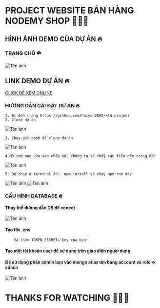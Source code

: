 # PROJECT WEBSITE BÁN HÀNG NODEMY SHOP 👋👋👋


## HÌNH ẢNH DEMO CỦA DỰ ÁN 🔥

### TRANG CHỦ ☘️

![Tên ảnh](https://scontent.fhan2-3.fna.fbcdn.net/v/t1.15752-9/255186032_679963199644287_6218043156513002370_n.png?_nc_cat=108&ccb=1-5&_nc_sid=ae9488&_nc_ohc=jrZhXC4_qRwAX9mAger&_nc_ht=scontent.fhan2-3.fna&oh=dbb2a73e2f5f4f862ce5e170a86bacc9&oe=61B1BB67)


## LINK DEMO DỰ ÁN 🔥
[CLICK ĐỂ XEM ONLINE](https://k14shop.herokuapp.com/)

### HƯỚNG DẪN CÀI ĐẶT DỰ ÁN 🔥
    1. Đi đến trang https://github.com/haiyen2002/k14-project
    2. Clone dự án 
![Tên ảnh](https://scontent.fhan2-3.fna.fbcdn.net/v/t1.15752-9/254292769_266484058760423_1658891203864524077_n.png?_nc_cat=107&ccb=1-5&_nc_sid=ae9488&_nc_ohc=Vm3JbfjstfgAX8rfDCg&tn=Kcr4kJa6vXsptCPT&_nc_ht=scontent.fhan2-3.fna&oh=b6e6f75d2e6a58b256180e2fe98eca6a&oe=61B37295)   
    
    3. Chạy git bash để clone dự án
![Tên ảnh](https://scontent.fhan2-3.fna.fbcdn.net/v/t1.15752-9/254721401_1818721268336818_6551716453463704863_n.png?_nc_cat=107&ccb=1-5&_nc_sid=ae9488&_nc_ohc=bj9o5lTGegIAX9-cbNU&_nc_ht=scontent.fhan2-3.fna&oh=7b5214274d32bc3320733843027cb21f&oe=61B20BBF)

    4.Mở thư mục vừa sao chép về, chúng ta sẽ thấy các file nằm trong đó:
![Tên ảnh](https://scontent.fhan2-4.fna.fbcdn.net/v/t1.15752-9/251665462_357955869418378_6985296642166478669_n.png?_nc_cat=104&ccb=1-5&_nc_sid=ae9488&_nc_ohc=VQDtVizUeuEAX_8MMrn&_nc_ht=scontent.fhan2-4.fna&oh=9906783f29aea06546e9fc8b29720397&oe=61AFF8CA)   
    
    5. Để chạy ở terminal ấn:  npm install và chạy npm run dev
![Tên ảnh](https://scontent.fhan2-3.fna.fbcdn.net/v/t1.15752-9/254965270_3095557357388292_5480136441045705872_n.png?_nc_cat=107&ccb=1-5&_nc_sid=ae9488&_nc_ohc=wAVMY2C3UyoAX-pMxtS&_nc_ht=scontent.fhan2-3.fna&oh=e27f03ceba2d89d9e85ef0451650c6fb&oe=61B26828) 
![Tên ảnh](https://scontent.fhan2-2.fna.fbcdn.net/v/t1.15752-9/252524807_594812814997533_3119790744687586624_n.png?_nc_cat=111&ccb=1-5&_nc_sid=ae9488&_nc_ohc=jWg4o80irGcAX-7a2Ou&_nc_ht=scontent.fhan2-2.fna&oh=1e5d460cefe2fd3a367467ca962b7526&oe=61B36DAC) 
             
### CẤU HÌNH DATABASE 🔥

#### Thay thế đường dẫn DB để conect
![Tên ảnh](https://scontent.fhan1-1.fna.fbcdn.net/v/t1.15752-9/254717889_1745935698949058_4341138531250784670_n.png?_nc_cat=103&ccb=1-5&_nc_sid=ae9488&_nc_ohc=w_w1a9j8JTsAX9W-tSX&_nc_ht=scontent.fhan1-1.fna&oh=4242701f79c680e37bd38fe7d54654e7&oe=61B35478) 
#### Tạo file .env
        Và thêm TOKEN_SECRET='key của bạn'
#### Tạo một tài khoản user để sử dụng trên giao diện người dung
#### Để sử dụng phần admin bạn vào mongo atlas tìm bảng account và role => admin

![Tên ảnh](https://scontent.fhan1-1.fna.fbcdn.net/v/t1.15752-9/252302175_620831765713795_1377388586492219088_n.png?_nc_cat=109&ccb=1-5&_nc_sid=ae9488&_nc_ohc=yyAih940-aYAX-OPWf2&_nc_ht=scontent.fhan1-1.fna&oh=1562f0488dfadd387a94666866c91ac7&oe=61B20FF6)



# THANKS FOR WATCHING 🥰🥰🥰